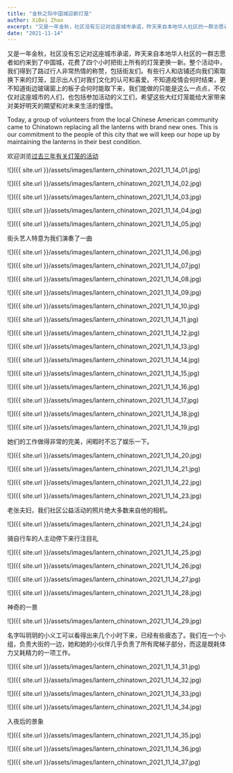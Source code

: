```yaml
---
title: "金秋之际中国城迎新灯笼"
author: XiBei Zhao
excerpt: "又是一年金秋，社区没有忘记对这座城市承诺，昨天来自本地华人社区的一群志愿者如约来到了中国城，花费了四个小时把街上所有的灯笼更换一新。整个活动中，我们得到了路过行人热情称赞，包括街友们。有些行人和店铺还向我们索取换下来的灯笼，显示出人们对我们文化的认可和喜爱。不知道疫情会何时结束，更不知道街边玻璃窗上的板子会何时能取下来，我们能做的只能是这么一点点，不仅仅对这座城市的人们，也包括参加活动的义工们，希望这些大红灯笼给大家带来对美好明天的期望和对未来生活的憧憬。"
date: "2021-11-14"
---
```


又是一年金秋，社区没有忘记对这座城市承诺，昨天来自本地华人社区的一群志愿者如约来到了中国城，花费了四个小时把街上所有的灯笼更换一新。整个活动中，我们得到了路过行人非常热情的称赞，包括街友们。有些行人和店铺还向我们索取换下来的灯笼，显示出人们对我们文化的认可和喜爱。不知道疫情会何时结束，更不知道街边玻璃窗上的板子会何时能取下来，我们能做的只能是这么一点点，不仅仅对这座城市的人们，也包括参加活动的义工们，希望这些大红灯笼能给大家带来对美好明天的期望和对未来生活的憧憬。

Today, a group of volunteers from the local Chinese American community came to Chinatown replacing all the lanterns with brand new ones. This is our commitment to the people of this city that we will keep our hope up by maintaining the lanterns in their best condition.

欢迎浏览[过去三年有关灯笼的活动](https://pdxchinese.org/lanternfestival/)

![]({{ site.url }}/assets/images/lantern_chinatown_2021_11_14_01.jpg)

![]({{ site.url }}/assets/images/lantern_chinatown_2021_11_14_02.jpg)

![]({{ site.url }}/assets/images/lantern_chinatown_2021_11_14_03.jpg)

![]({{ site.url }}/assets/images/lantern_chinatown_2021_11_14_04.jpg)

![]({{ site.url }}/assets/images/lantern_chinatown_2021_11_14_05.jpg)

街头艺人特意为我们演奏了一曲

![]({{ site.url }}/assets/images/lantern_chinatown_2021_11_14_06.jpg)

![]({{ site.url }}/assets/images/lantern_chinatown_2021_11_14_07.jpg)

![]({{ site.url }}/assets/images/lantern_chinatown_2021_11_14_08.jpg)

![]({{ site.url }}/assets/images/lantern_chinatown_2021_11_14_09.jpg)

![]({{ site.url }}/assets/images/lantern_chinatown_2021_11_14_10.jpg)

![]({{ site.url }}/assets/images/lantern_chinatown_2021_11_14_11.jpg)

![]({{ site.url }}/assets/images/lantern_chinatown_2021_11_14_12.jpg)

![]({{ site.url }}/assets/images/lantern_chinatown_2021_11_14_13.jpg)

![]({{ site.url }}/assets/images/lantern_chinatown_2021_11_14_14.jpg)

![]({{ site.url }}/assets/images/lantern_chinatown_2021_11_14_15.jpg)

![]({{ site.url }}/assets/images/lantern_chinatown_2021_11_14_16.jpg)

![]({{ site.url }}/assets/images/lantern_chinatown_2021_11_14_17.jpg)

![]({{ site.url }}/assets/images/lantern_chinatown_2021_11_14_18.jpg)

![]({{ site.url }}/assets/images/lantern_chinatown_2021_11_14_19.jpg)

她们的工作做得非常的完美，闲暇时不忘了娱乐一下。

![]({{ site.url }}/assets/images/lantern_chinatown_2021_11_14_20.jpg)

![]({{ site.url }}/assets/images/lantern_chinatown_2021_11_14_21.jpg)

![]({{ site.url }}/assets/images/lantern_chinatown_2021_11_14_22.jpg)

![]({{ site.url }}/assets/images/lantern_chinatown_2021_11_14_23.jpg)

老张夫妇，我们社区公益活动的照片绝大多数来自他的相机。

![]({{ site.url }}/assets/images/lantern_chinatown_2021_11_14_24.jpg)

骑自行车的人主动停下来行注目礼

![]({{ site.url }}/assets/images/lantern_chinatown_2021_11_14_25.jpg)

![]({{ site.url }}/assets/images/lantern_chinatown_2021_11_14_26.jpg)

![]({{ site.url }}/assets/images/lantern_chinatown_2021_11_14_27.jpg)

![]({{ site.url }}/assets/images/lantern_chinatown_2021_11_14_28.jpg)

神奇的一景

![]({{ site.url }}/assets/images/lantern_chinatown_2021_11_14_29.jpg)

名字叫玥玥的小义工可以看得出来几个小时下来，已经有些疲态了。我们在一个小组，负责大街的一边，她和她的小伙伴几乎负责了所有爬梯子部分，而这是既耗体力又耗精力的一项工作。

![]({{ site.url }}/assets/images/lantern_chinatown_2021_11_14_31.jpg)

![]({{ site.url }}/assets/images/lantern_chinatown_2021_11_14_32.jpg)

![]({{ site.url }}/assets/images/lantern_chinatown_2021_11_14_33.jpg)

![]({{ site.url }}/assets/images/lantern_chinatown_2021_11_14_34.jpg)

入夜后的景象

![]({{ site.url }}/assets/images/lantern_chinatown_2021_11_14_35.jpg)

![]({{ site.url }}/assets/images/lantern_chinatown_2021_11_14_36.jpg)

![]({{ site.url }}/assets/images/lantern_chinatown_2021_11_14_37.jpg)
